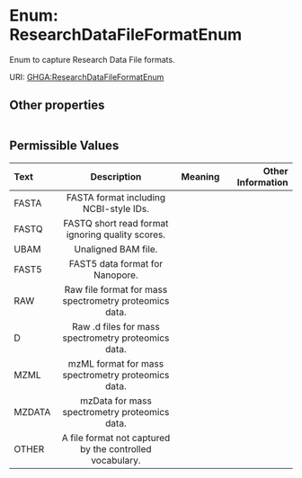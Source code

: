 
# Enum: ResearchDataFileFormatEnum


Enum to capture Research Data File formats.

URI: [GHGA:ResearchDataFileFormatEnum](https://w3id.org/GHGA/ResearchDataFileFormatEnum)


## Other properties

|  |  |  |
| --- | --- | --- |

## Permissible Values

| Text | Description | Meaning | Other Information |
| :--- | :---: | :---: | ---: |
| FASTA | FASTA format including NCBI-style IDs. |  |  |
| FASTQ | FASTQ short read format ignoring quality scores. |  |  |
| UBAM | Unaligned BAM file. |  |  |
| FAST5 | FAST5 data format for Nanopore. |  |  |
| RAW | Raw file format for mass spectrometry proteomics data. |  |  |
| D | Raw .d files for mass spectrometry proteomics data. |  |  |
| MZML | mzML format for mass spectrometry proteomics data. |  |  |
| MZDATA | mzData for mass spectrometry proteomics data. |  |  |
| OTHER | A file format not captured by the controlled vocabulary. |  |  |

